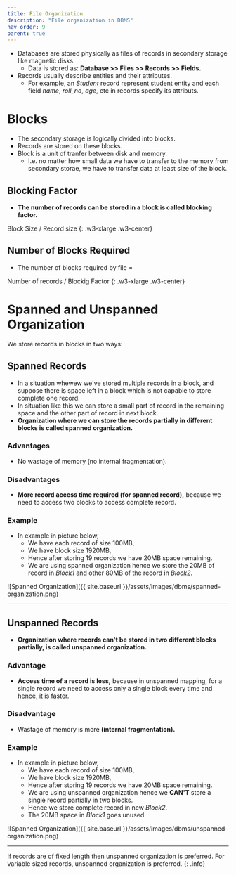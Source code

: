 ```yaml
---
title: File Organization
description: "File organization in DBMS"
nav_order: 9
parent: true
---
```


- Databases are stored physically as files of records in secondary storage like magnetic disks.
    - Data is stored as: **Database >> Files >> Records >> Fields.**
- Records usually describe entities and their attributes.
    - For example, an *Student* record represent student entity and each field *name*, *roll_no*, *age*, etc in records specify its attributs.

# Blocks

- The secondary storage is logically divided into blocks.
- Records are stored on these blocks.
- Block is a unit of tranfer between disk and memory.
    - I.e. no matter how small data we have to transfer to the memory from secondary storae, we have to transfer data at least size of the block.

## Blocking Factor

- **The number of records can be stored in a block is called blocking factor.**

Block Size / Record size
{: .w3-xlarge .w3-center}

## Number of Blocks Required

- The number of blocks required by file =

Number of records / Blockig Factor
{: .w3-xlarge .w3-center}

# Spanned and Unspanned Organization

We store records in blocks in two ways:

## Spanned Records

- In a situation whewew we've stored multiple records in a block, and suppose there is space left in a block which is not capable to store complete one record.
- In situation like this we can store a small part of record in the remaining space and the other part of record in next block.
- **Organization where we can store the records partially in different blocks is called spanned organization.**

### Advantages

- No wastage of memory (no internal fragmentation).

### Disadvantages
- **More record access time required (for spanned record),** because we need to access two blocks to access complete record.

### Example

- In example in picture below, 
    - We have each record of size 100MB,
    - We have block size 1920MB,
    - Hence after storing 19 records we have 20MB space remaining.
    - We are using spanned organization hence we store the 20MB of record in *Block1* and other 80MB of the record in *Block2*.

![Spanned Organization]({{ site.baseurl }}/assets/images/dbms/spanned-organization.png)

***

## Unspanned Records

- **Organization where records can't be stored in two different blocks partially, is called unspanned organization.**

### Advantage

- **Access time of a record is less,** because in unspanned mapping, for a single record we need to access only a single block every time and hence, it is faster.

### Disadvantage

- Wastage of memory is more **(internal fragmentation).**

### Example

- In example in picture below, 
    - We have each record of size 100MB,
    - We have block size 1920MB,
    - Hence after storing 19 records we have 20MB space remaining.
    - We are using unspanned organization hence we **CAN'T** store a single record partially in two blocks.
    - Hence we store complete record in new *Block2*.
    - The 20MB space in *Block1* goes unused

![Spanned Organization]({{ site.baseurl }}/assets/images/dbms/unspanned-organization.png)

***

If records are of fixed length then unspanned organization is preferred. For variable sized records, unspanned organization is preferred.
{: .info}

